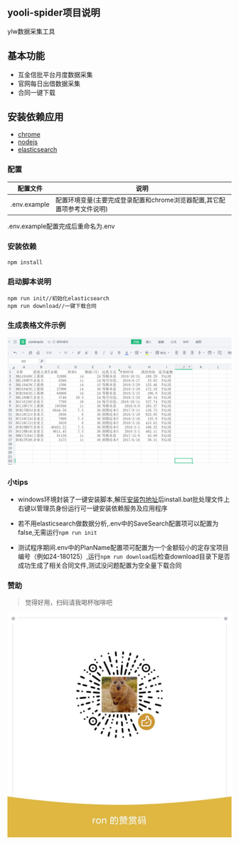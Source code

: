 yooli-spider项目说明
-----
ylw数据采集工具

## 基本功能

+ 互金信批平台月度数据采集
+ 官网每日出借数据采集
+ 合同一键下载


## 安装依赖应用

* [chrome](https://www.google.com/intl/zh-CN/chrome/)
* [nodejs](https://nodejs.org/zh-cn/)
* [elasticsearch](https://www.elastic.co/cn/downloads/elasticsearch)


### 配置

配置文件 | 说明
--- | --- 
.env.example                 |配置环境变量(主要完成登录配置和chrome浏览器配置,其它配置项参考文件说明)

.env.example配置完成后重命名为.env

### 安装依赖

```
npm install
```

### 启动脚本说明

```
npm run init//初始化elasticsearch
npm run download//一键下载合同
```

### 生成表格文件示例

![](contract.png)

### 小tips

* windows环境封装了一键安装脚本,解压[安装包地址](https://gitee.com/ronyang1997/ylSpider/attach_files/371965/download)后install.bat批处理文件上右键以管理员身份运行可一键安装依赖服务及应用程序

* 若不用elasticsearch做数据分析,.env中的SaveSearch配置项可以配置为false,无需运行`npm run init`

* 测试程序期间.env中的PlanName配置项可配置为一个金额较小的定存宝项目编号（例如24-180125）,运行`npm run download`后检查download目录下是否成功生成了相关合同文件,测试没问题配置为空全量下载合同


### 赞助

> 觉得好用，扫码请我喝杯咖啡吧

![](appreciate.jpg)

